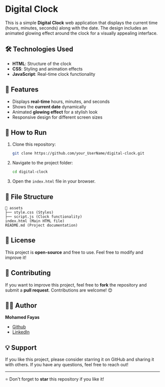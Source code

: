 # Digital Clock

This is a simple **Digital Clock** web application that displays the current time (hours, minutes, seconds) along with the date. The design includes an animated glowing effect around the clock for a visually appealing interface.

## 🛠️ Technologies Used

- **HTML**: Structure of the clock
- **CSS**: Styling and animation effects
- **JavaScript**: Real-time clock functionality

## 📌 Features

- Displays **real-time** hours, minutes, and seconds
- Shows the **current date** dynamically
- Animated **glowing effect** for a stylish look
- Responsive design for different screen sizes

## 🚀 How to Run

1. Clone this repository:
   ```bash
   git clone https://github.com/your_UserName/digital-clock.git
   ```
2. Navigate to the project folder:
   ```bash
   cd digital-clock
   ```
3. Open the `index.html` file in your browser.

## 📂 File Structure

```
📂 assets
├── style.css (Styles)
├── script.js (Clock functionality)
index.html (Main HTML file)
README.md (Project documentation)
```

## 📝 License

This project is **open-source** and free to use. Feel free to modify and improve it!

## 🤝 Contributing

If you want to improve this project, feel free to **fork** the repository and submit a **pull request**. Contributions are welcome! 😊

## 👨‍💻 Author

**Mohamed Fayas** 

- [Github](https://github.com/Mohamedafayas)  
- [LinkedIn](https://www.linkedin.com/in/mohamed-fayas-m-6993a0274/)  
 

## 💡 Support

If you like this project, please consider starring it on GitHub and sharing it with others. If you have any questions, feel free to reach out!

---

⭐ Don't forget to **star** this repository if you like it!

